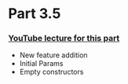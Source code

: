 # Part 3.5

### [YouTube lecture for this part](https://www.youtube.com/watch?v=TkZxUrJGbL4)

- New feature addition
- Initial Params
- Empty constructors